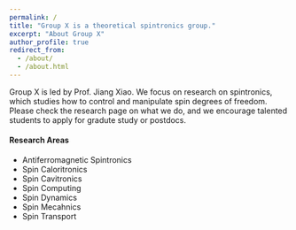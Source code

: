 ```yaml
---
permalink: /
title: "Group X is a theoretical spintronics group."
excerpt: "About Group X"
author_profile: true
redirect_from: 
  - /about/
  - /about.html
---
```


Group X is led by Prof. Jiang Xiao. We focus on research on spintronics, which studies how to control and manipulate spin degrees of freedom. Please check the research page on what we do, and we encourage talented students to apply for gradute study or postdocs.

#### Research Areas
* Antiferromagnetic Spintronics
* Spin Caloritronics
* Spin Cavitronics
* Spin Computing
* Spin Dynamics
* Spin Mecahnics
* Spin Transport
